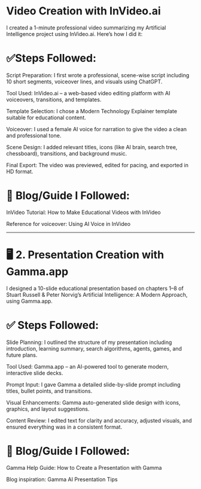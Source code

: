# Video Creation with InVideo.ai
I created a 1-minute professional video summarizing my Artificial Intelligence project using InVideo.ai. Here’s how I did it:

# ✅Steps Followed:
Script Preparation: I first wrote a professional, scene-wise script including 10 short segments, voiceover lines, and visuals using ChatGPT.

Tool Used: InVideo.ai – a web-based video editing platform with AI voiceovers, transitions, and templates.

Template Selection: I chose a Modern Technology Explainer template suitable for educational content.

Voiceover: I used a female AI voice for narration to give the video a clean and professional tone.

Scene Design: I added relevant titles, icons (like AI brain, search tree, chessboard), transitions, and background music.

Final Export: The video was previewed, edited for pacing, and exported in HD format.

# 🔗 Blog/Guide I Followed:
InVideo Tutorial: How to Make Educational Videos with InVideo

Reference for voiceover: Using AI Voice in InVideo


------

# 🖥️ 2. Presentation Creation with Gamma.app
I designed a 10-slide educational presentation based on chapters 1–8 of Stuart Russell & Peter Norvig’s Artificial Intelligence: A Modern Approach, using Gamma.app.

# ✅ Steps Followed:
Slide Planning: I outlined the structure of my presentation including introduction, learning summary, search algorithms, agents, games, and future plans.

Tool Used: Gamma.app – an AI-powered tool to generate modern, interactive slide decks.

Prompt Input: I gave Gamma a detailed slide-by-slide prompt including titles, bullet points, and transitions.

Visual Enhancements: Gamma auto-generated slide design with icons, graphics, and layout suggestions.

Content Review: I edited text for clarity and accuracy, adjusted visuals, and ensured everything was in a consistent format.

# 🔗 Blog/Guide I Followed:
Gamma Help Guide: How to Create a Presentation with Gamma

Blog inspiration: Gamma AI Presentation Tips





